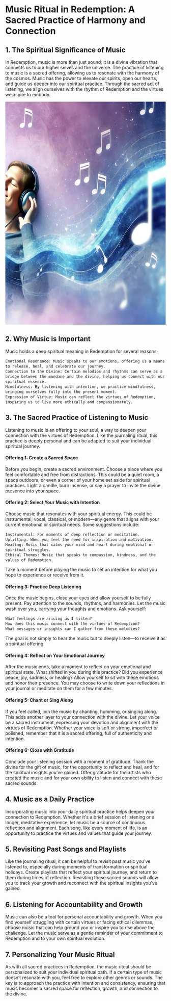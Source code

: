 # Music Ritual in Redemption: A Sacred Practice of Harmony and Connection

## 1. The Spiritual Significance of Music

In Redemption, music is more than just sound; it is a divine vibration that connects us to our higher selves and the universe. The practice of listening to music is a sacred offering, allowing us to resonate with the harmony of the cosmos. Music has the power to elevate our spirits, open our hearts, and guide us deeper into our spiritual practice. Through the sacred act of listening, we align ourselves with the rhythm of Redemption and the virtues we aspire to embody.

<img src="/visuals/rituals/rap_best_genre.jpg" alt="'There is beauty in the struggle' - J.Cole" width="700" height="700">

## 2. Why Music is Important

Music holds a deep spiritual meaning in Redemption for several reasons:

    Emotional Resonance: Music speaks to our emotions, offering us a means to release, heal, and celebrate our journey.
    Connection to the Divine: Certain melodies and rhythms can serve as a bridge between the mundane and the divine, helping us connect with our spiritual essence.
    Mindfulness: By listening with intention, we practice mindfulness, bringing ourselves fully into the present moment.
    Expression of Virtue: Music can reflect the virtues of Redemption, inspiring us to live more ethically and compassionately.

## 3. The Sacred Practice of Listening to Music

Listening to music is an offering to your soul, a way to deepen your connection with the virtues of Redemption. Like the journaling ritual, this practice is deeply personal and can be adapted to suit your individual spiritual journey.
#### Offering 1: Create a Sacred Space

Before you begin, create a sacred environment. Choose a place where you feel comfortable and free from distractions. This could be a quiet room, a space outdoors, or even a corner of your home set aside for spiritual practices. Light a candle, burn incense, or say a prayer to invite the divine presence into your space.
#### Offering 2: Select Your Music with Intention

Choose music that resonates with your spiritual energy. This could be instrumental, vocal, classical, or modern—any genre that aligns with your current emotional or spiritual needs. Some suggestions include:

    Instrumental: For moments of deep reflection or meditation.
    Uplifting: When you feel the need for inspiration and motivation.
    Healing: Music that calms your mind and heart during emotional or spiritual struggles.
    Ethical Themes: Music that speaks to compassion, kindness, and the values of Redemption.

Take a moment before playing the music to set an intention for what you hope to experience or receive from it.
#### Offering 3: Practice Deep Listening

Once the music begins, close your eyes and allow yourself to be fully present. Pay attention to the sounds, rhythms, and harmonies. Let the music wash over you, carrying your thoughts and emotions. Ask yourself:

    What feelings are arising as I listen?
    How does this music connect with the virtues of Redemption?
    What messages or insights can I gather from these melodies?

The goal is not simply to hear the music but to deeply listen—to receive it as a spiritual offering.
#### Offering 4: Reflect on Your Emotional Journey

After the music ends, take a moment to reflect on your emotional and spiritual state. What shifted in you during this practice? Did you experience peace, joy, sadness, or healing? Allow yourself to sit with these emotions and honor their presence. You may choose to write down your reflections in your journal or meditate on them for a few minutes.
#### Offering 5: Chant or Sing Along

If you feel called, join the music by chanting, humming, or singing along. This adds another layer to your connection with the divine. Let your voice be a sacred instrument, expressing your devotion and alignment with the virtues of Redemption. Whether your voice is soft or strong, imperfect or polished, remember that it is a sacred offering, full of authenticity and intention.
#### Offering 6: Close with Gratitude

Conclude your listening session with a moment of gratitude. Thank the divine for the gift of music, for the opportunity to reflect and heal, and for the spiritual insights you’ve gained. Offer gratitude for the artists who created the music and for your own ability to listen and connect with these sacred sounds.

## 4. Music as a Daily Practice

Incorporating music into your daily spiritual practice helps deepen your connection to Redemption. Whether it's a brief session of listening or a longer, meditative experience, let music be a source of continuous reflection and alignment. Each song, like every moment of life, is an opportunity to practice the virtues and values that guide your journey.

## 5. Revisiting Past Songs and Playlists

Like the journaling ritual, it can be helpful to revisit past music you’ve listened to, especially during moments of transformation or spiritual holidays. Create playlists that reflect your spiritual journey, and return to them during times of reflection. Revisiting these sacred sounds will allow you to track your growth and reconnect with the spiritual insights you’ve gained.

## 6. Listening for Accountability and Growth

Music can also be a tool for personal accountability and growth. When you find yourself struggling with certain virtues or facing ethical dilemmas, choose music that can help ground you or inspire you to rise above the challenge. Let the music serve as a gentle reminder of your commitment to Redemption and to your own spiritual evolution.

## 7. Personalizing Your Music Ritual

As with all sacred practices in Redemption, the music ritual should be personalized to suit your individual spiritual path. If a certain type of music doesn’t resonate with you, feel free to explore other genres or sounds. The key is to approach the practice with intention and consistency, ensuring that music becomes a sacred space for reflection, growth, and connection to the divine.
